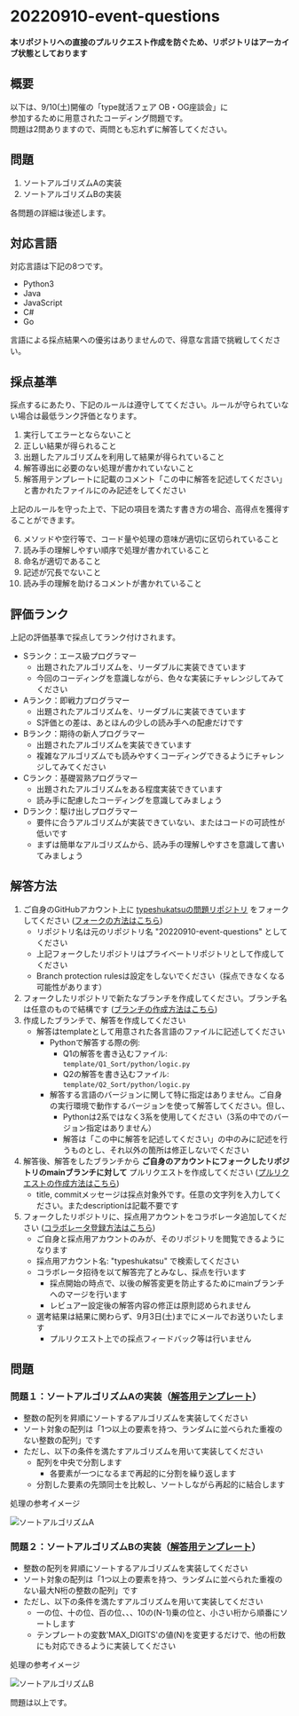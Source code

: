 # 20220910-event-questions

**本リポジトリへの直接のプルリクエスト作成を防ぐため、リポジトリはアーカイブ状態としております**

## 概要

以下は、9/10(土)開催の「type就活フェア OB・OG座談会」に  
参加するために用意されたコーディング問題です。  
問題は2問ありますので、両問とも忘れずに解答してください。

## 問題

1. ソートアルゴリズムAの実装
2. ソートアルゴリズムBの実装

各問題の詳細は後述します。

## 対応言語

対応言語は下記の8つです。

- Python3
- Java
- JavaScript
- C#
- Go

言語による採点結果への優劣はありませんので、得意な言語で挑戦してください。

## 採点基準

採点するにあたり、下記のルールは遵守しててください。ルールが守られていない場合は最低ランク評価となります。

1. 実行してエラーとならないこと
2. 正しい結果が得られること
3. 出題したアルゴリズムを利用して結果が得られていること
4. 解答導出に必要のない処理が書かれていないこと
5. 解答用テンプレートに記載のコメント「この中に解答を記述してください」と書かれたファイルにのみ記述をしてください

上記のルールを守った上で、下記の項目を満たす書き方の場合、高得点を獲得することができます。

6. メソッドや空行等で、コード量や処理の意味が適切に区切られていること
7. 読み手の理解しやすい順序で処理が書かれていること
8. 命名が適切であること
9. 記述が冗長でないこと
10. 読み手の理解を助けるコメントが書かれていること

## 評価ランク

上記の評価基準で採点してランク付けされます。

- Sランク：エース級プログラマー
  - 出題されたアルゴリズムを、リーダブルに実装できています
  - 今回のコーディングを意識しながら、色々な実装にチャレンジしてみてください
- Aランク：即戦力プログラマー
  - 出題されたアルゴリズムを、リーダブルに実装できています
  - S評価との差は、あとほんの少しの読み手への配慮だけです
- Bランク：期待の新人プログラマー
  - 出題されたアルゴリズムを実装できています
  - 複雑なアルゴリズムでも読みやすくコーディングできるようにチャレンジしてみてください
- Cランク：基礎習熟プログラマー
  - 出題されたアルゴリズムをある程度実装できています
  - 読み手に配慮したコーディングを意識してみましょう
- Dランク：駆け出しプログラマー
  - 要件に合うアルゴリズムが実装できていない、またはコードの可読性が低いです
  - まずは簡単なアルゴリズムから、読み手の理解しやすさを意識して書いてみましょう

## 解答方法

1. ご自身のGitHubアカウント上に [typeshukatsuの問題リポジトリ](https://github.com/typeshukatsu/20220910-event-questions) をフォークしてください ([フォークの方法はこちら](https://docs.github.com/ja/get-started/quickstart/fork-a-repo))
    - リポジトリ名は元のリポジトリ名 "20220910-event-questions" としてください
    - 上記フォークしたリポジトリはプライベートリポジトリとして作成してください
    - Branch protection rulesは設定をしないでください（採点できなくなる可能性があります）
1. フォークしたリポジトリで新たなブランチを作成してください。ブランチ名は任意のもので結構です ([ブランチの作成方法はこちら](https://docs.github.com/ja/pull-requests/collaborating-with-pull-requests/proposing-changes-to-your-work-with-pull-requests/creating-and-deleting-branches-within-your-repository))
1. 作成したブランチで、解答を作成してください
    - 解答はtemplateとして用意された各言語のファイルに記述してください
      - Pythonで解答する際の例:
        - Q1の解答を書き込むファイル: `template/Q1_Sort/python/logic.py`
        - Q2の解答を書き込むファイル: `template/Q2_Sort/python/logic.py`
      - 解答する言語のバージョンに関して特に指定はありません。ご自身の実行環境で動作するバージョンを使って解答してください。但し、
        - Pythonは2系ではなく3系を使用してください（3系の中でのバージョン指定はありません）
        - 解答は「この中に解答を記述してください」の中のみに記述を行うものとし、それ以外の箇所は修正しないでください
1. 解答後、解答をしたブランチから **ご自身のアカウントにフォークしたリポジトリのmainブランチに対して** プルリクエストを作成してください ([プルリクエストの作成方法はこちら](https://docs.github.com/ja/pull-requests/collaborating-with-pull-requests/proposing-changes-to-your-work-with-pull-requests/creating-a-pull-request))
    - title, commitメッセージは採点対象外です。任意の文字列を入力してください。またdescriptionは記載不要です
1. フォークしたリポジトリに、採点用アカウントをコラボレータ追加してください ([コラボレータ登録方法はこちら](https://docs.github.com/ja/account-and-profile/setting-up-and-managing-your-personal-account-on-github/managing-access-to-your-personal-repositories/inviting-collaborators-to-a-personal-repository))
    - ご自身と採点用アカウントのみが、そのリポジトリを閲覧できるようになります
    - 採点用アカウント名: "typeshukatsu" で検索してください
    - コラボレータ招待を以て解答完了とみなし、採点を行います
      - 採点開始の時点で、以後の解答変更を防止するためにmainブランチへのマージを行います
      - レビュアー設定後の解答内容の修正は原則認められません
    - 選考結果は結果に関わらず、9月3日(土)までにメールでお送りいたします
      - プルリクエスト上での採点フィードバック等は行いません

## 問題

### 問題１：ソートアルゴリズムAの実装（[解答用テンプレート](/template/Q1_Sort)）
- 整数の配列を昇順にソートするアルゴリズムを実装してください
- ソート対象の配列は「1つ以上の要素を持つ、ランダムに並べられた重複のない整数の配列」です
- ただし、以下の条件を満たすアルゴリズムを用いて実装してください
  - 配列を中央で分割します
    - 各要素が一つになるまで再起的に分割を繰り返します
  - 分割した要素の先頭同士を比較し、ソートしながら再起的に結合します

処理の参考イメージ  

![ソートアルゴリズムA](./sortA.png)

### 問題２：ソートアルゴリズムBの実装（[解答用テンプレート](/template/Q2_Sort)）
- 整数の配列を昇順にソートするアルゴリズムを実装してください
- ソート対象の配列は「1つ以上の要素を持つ、ランダムに並べられた重複のない最大N桁の整数の配列」です
- ただし、以下の条件を満たすアルゴリズムを用いて実装してください
  - 一の位、十の位、百の位、、、10の(N-1)乗の位と、小さい桁から順番にソートします
  - テンプレートの変数'MAX_DIGITS'の値(N)を変更するだけで、他の桁数にも対応できるように実装してください

処理の参考イメージ  

![ソートアルゴリズムB](./sortB.png)


問題は以上です。  
